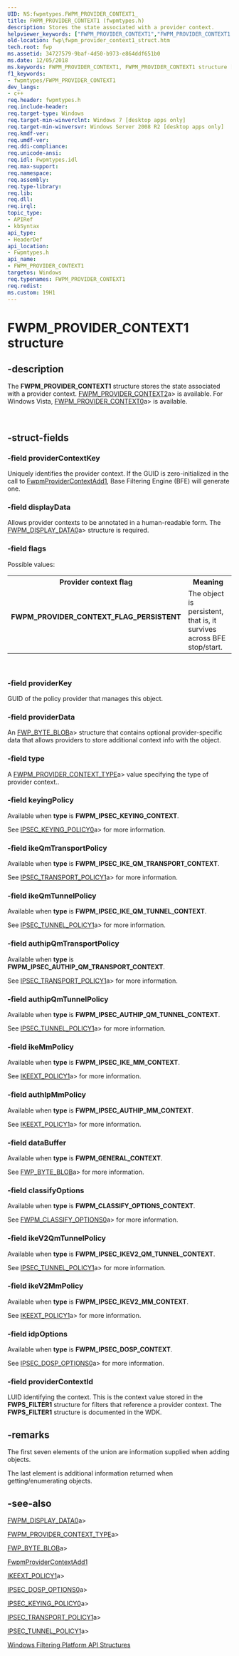 ```yaml
---
UID: NS:fwpmtypes.FWPM_PROVIDER_CONTEXT1_
title: FWPM_PROVIDER_CONTEXT1 (fwpmtypes.h)
description: Stores the state associated with a provider context.helpviewer_keywords: ["FWPM_PROVIDER_CONTEXT1","FWPM_PROVIDER_CONTEXT1 structure [Filtering]","FWPM_PROVIDER_CONTEXT1_","FWPM_PROVIDER_CONTEXT_FLAG_PERSISTENT","fwp.fwpm_provider_context1_struct","fwpmtypes/FWPM_PROVIDER_CONTEXT1"]
old-location: fwp\fwpm_provider_context1_struct.htm
tech.root: fwp
ms.assetid: 34727579-9baf-4d50-b973-e864ddf651b0
ms.date: 12/05/2018
ms.keywords: FWPM_PROVIDER_CONTEXT1, FWPM_PROVIDER_CONTEXT1 structure [Filtering], FWPM_PROVIDER_CONTEXT1_, FWPM_PROVIDER_CONTEXT_FLAG_PERSISTENT, fwp.fwpm_provider_context1_struct, fwpmtypes/FWPM_PROVIDER_CONTEXT1
f1_keywords:
- fwpmtypes/FWPM_PROVIDER_CONTEXT1
dev_langs:
- c++
req.header: fwpmtypes.h
req.include-header: 
req.target-type: Windows
req.target-min-winverclnt: Windows 7 [desktop apps only]
req.target-min-winversvr: Windows Server 2008 R2 [desktop apps only]
req.kmdf-ver: 
req.umdf-ver: 
req.ddi-compliance: 
req.unicode-ansi: 
req.idl: Fwpmtypes.idl
req.max-support: 
req.namespace: 
req.assembly: 
req.type-library: 
req.lib: 
req.dll: 
req.irql: 
topic_type:
- APIRef
- kbSyntax
api_type:
- HeaderDef
api_location:
- Fwpmtypes.h
api_name:
- FWPM_PROVIDER_CONTEXT1
targetos: Windows
req.typenames: FWPM_PROVIDER_CONTEXT1
req.redist: 
ms.custom: 19H1
---
```


# FWPM_PROVIDER_CONTEXT1 structure


## -description


The <b>FWPM_PROVIDER_CONTEXT1</b> structure stores the state associated with a provider context.
[FWPM_PROVIDER_CONTEXT2](https://docs.microsoft.com/windows/desktop/api/fwpmtypes/ns-fwpmtypes-fwpm_provider_context2)a> is available. For Windows Vista, [FWPM_PROVIDER_CONTEXT0](https://docs.microsoft.com/windows/desktop/api/fwpmtypes/ns-fwpmtypes-fwpm_provider_context0)a> is available.</div><div> </div>

## -struct-fields




### -field providerContextKey

Uniquely identifies the provider context. If the GUID is zero-initialized
   in the call to <a href="https://docs.microsoft.com/windows/desktop/api/fwpmu/nf-fwpmu-fwpmprovidercontextadd1">FwpmProviderContextAdd1</a>, Base Filtering Engine (BFE) will generate one.


### -field displayData

Allows provider contexts to be annotated in a human-readable form. The [FWPM_DISPLAY_DATA0](https://docs.microsoft.com/windows/desktop/api/fwptypes/ns-fwptypes-fwpm_display_data0)a> structure is required.


### -field flags

Possible values:

<table>
<tr>
<th>Provider context flag</th>
<th>Meaning</th>
</tr>
<tr>
<td width="40%"><a id="FWPM_PROVIDER_CONTEXT_FLAG_PERSISTENT"></a><a id="fwpm_provider_context_flag_persistent"></a><dl>
<dt><b>FWPM_PROVIDER_CONTEXT_FLAG_PERSISTENT</b></dt>
</dl>
</td>
<td width="60%">
The object is persistent, that is, it survives across BFE stop/start.

</td>
</tr>
</table>
 


### -field providerKey

GUID of the policy provider that manages this object.


### -field providerData

An [FWP_BYTE_BLOB](https://docs.microsoft.com/windows/desktop/api/fwptypes/ns-fwptypes-fwp_byte_blob)a> structure that contains optional provider-specific data that allows providers to store additional context info with the object.


### -field type

A [FWPM_PROVIDER_CONTEXT_TYPE](https://docs.microsoft.com/windows/desktop/api/fwpmtypes/ne-fwpmtypes-fwpm_provider_context_type)a> value specifying the type of provider context..


### -field keyingPolicy

Available when <b>type</b> is <b>FWPM_IPSEC_KEYING_CONTEXT</b>.

See [IPSEC_KEYING_POLICY0](https://docs.microsoft.com/windows/desktop/api/ipsectypes/ns-ipsectypes-ipsec_keying_policy0)a> for more information.


### -field ikeQmTransportPolicy

Available when <b>type</b> is <b>FWPM_IPSEC_IKE_QM_TRANSPORT_CONTEXT</b>.

See [IPSEC_TRANSPORT_POLICY1](https://docs.microsoft.com/windows/desktop/api/ipsectypes/ns-ipsectypes-ipsec_transport_policy1)a> for more information.


### -field ikeQmTunnelPolicy

Available when <b>type</b> is <b>FWPM_IPSEC_IKE_QM_TUNNEL_CONTEXT</b>.

See [IPSEC_TUNNEL_POLICY1](https://docs.microsoft.com/windows/desktop/api/ipsectypes/ns-ipsectypes-ipsec_tunnel_policy1)a> for more information.


### -field authipQmTransportPolicy

Available when <b>type</b> is <b>FWPM_IPSEC_AUTHIP_QM_TRANSPORT_CONTEXT</b>.

See [IPSEC_TRANSPORT_POLICY1](https://docs.microsoft.com/windows/desktop/api/ipsectypes/ns-ipsectypes-ipsec_transport_policy1)a> for more information.


### -field authipQmTunnelPolicy

Available when <b>type</b> is <b>FWPM_IPSEC_AUTHIP_QM_TUNNEL_CONTEXT</b>.

See [IPSEC_TUNNEL_POLICY1](https://docs.microsoft.com/windows/desktop/api/ipsectypes/ns-ipsectypes-ipsec_tunnel_policy1)a> for more information.


### -field ikeMmPolicy

Available when <b>type</b> is <b>FWPM_IPSEC_IKE_MM_CONTEXT</b>.

See [IKEEXT_POLICY1](https://docs.microsoft.com/windows/desktop/api/iketypes/ns-iketypes-ikeext_policy1)a> for more information.


### -field authIpMmPolicy

Available when <b>type</b> is <b>FWPM_IPSEC_AUTHIP_MM_CONTEXT</b>.

See [IKEEXT_POLICY1](https://docs.microsoft.com/windows/desktop/api/iketypes/ns-iketypes-ikeext_policy1)a> for more information.


### -field dataBuffer

Available when <b>type</b> is <b>FWPM_GENERAL_CONTEXT</b>.

See [FWP_BYTE_BLOB](https://docs.microsoft.com/windows/desktop/api/fwptypes/ns-fwptypes-fwp_byte_blob)a> for more information.


### -field classifyOptions

Available when <b>type</b> is <b>FWPM_CLASSIFY_OPTIONS_CONTEXT</b>.

See [FWPM_CLASSIFY_OPTIONS0](https://docs.microsoft.com/windows/desktop/api/fwpmtypes/ns-fwpmtypes-fwpm_classify_options0)a> for more information.


### -field ikeV2QmTunnelPolicy

Available when <b>type</b> is <b>FWPM_IPSEC_IKEV2_QM_TUNNEL_CONTEXT</b>.

See [IPSEC_TUNNEL_POLICY1](https://docs.microsoft.com/windows/desktop/api/ipsectypes/ns-ipsectypes-ipsec_tunnel_policy1)a> for more information.


### -field ikeV2MmPolicy

Available when <b>type</b> is <b>FWPM_IPSEC_IKEV2_MM_CONTEXT</b>.

See [IKEEXT_POLICY1](https://docs.microsoft.com/windows/desktop/api/iketypes/ns-iketypes-ikeext_policy1)a> for more information.


### -field idpOptions

Available when <b>type</b> is <b>FWPM_IPSEC_DOSP_CONTEXT</b>.

See [IPSEC_DOSP_OPTIONS0](https://docs.microsoft.com/windows/desktop/api/ipsectypes/ns-ipsectypes-ipsec_dosp_options0)a> for more information.


### -field providerContextId

LUID identifying the context.  This is the context value stored in the <b>FWPS_FILTER1</b> structure for filters that reference a provider context. The <b>FWPS_FILTER1</b> structure is documented in the WDK.


## -remarks



The first seven elements of the union are information supplied when adding objects.

The last element is additional information returned when getting/enumerating objects.




## -see-also




[FWPM_DISPLAY_DATA0](https://docs.microsoft.com/windows/desktop/api/fwptypes/ns-fwptypes-fwpm_display_data0)a>



[FWPM_PROVIDER_CONTEXT_TYPE](https://docs.microsoft.com/windows/desktop/api/fwpmtypes/ne-fwpmtypes-fwpm_provider_context_type)a>



[FWP_BYTE_BLOB](https://docs.microsoft.com/windows/desktop/api/fwptypes/ns-fwptypes-fwp_byte_blob)a>



<a href="https://docs.microsoft.com/windows/desktop/api/fwpmu/nf-fwpmu-fwpmprovidercontextadd1">FwpmProviderContextAdd1</a>



[IKEEXT_POLICY1](https://docs.microsoft.com/windows/desktop/api/iketypes/ns-iketypes-ikeext_policy1)a>



[IPSEC_DOSP_OPTIONS0](https://docs.microsoft.com/windows/desktop/api/ipsectypes/ns-ipsectypes-ipsec_dosp_options0)a>



[IPSEC_KEYING_POLICY0](https://docs.microsoft.com/windows/desktop/api/ipsectypes/ns-ipsectypes-ipsec_keying_policy0)a>



[IPSEC_TRANSPORT_POLICY1](https://docs.microsoft.com/windows/desktop/api/ipsectypes/ns-ipsectypes-ipsec_transport_policy1)a>



[IPSEC_TUNNEL_POLICY1](https://docs.microsoft.com/windows/desktop/api/ipsectypes/ns-ipsectypes-ipsec_tunnel_policy1)a>



<a href="https://docs.microsoft.com/windows/desktop/FWP/fwp-structs">Windows Filtering Platform  API Structures</a>
 

 

